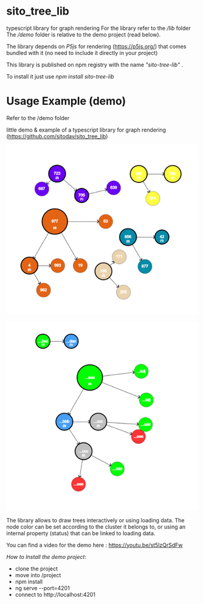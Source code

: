 # sito_tree_lib
typescript library for graph rendering
For the library refer to the */lib* folder 
The */demo* folder is relative to the demo project (read below).

The library depends on *P5js* for rendering (https://p5js.org/) that comes bundled with it (no need to include it directly
in your project)

This library is published on npm registry with the name *"sito-tree-lib"* .

To install it just use *npm install sito-tree-lib* 

# Usage Example (demo)
Refer to the /demo folder

little demo &amp; example of a typescript library for graph rendering (https://github.com/sitodav/sito_tree_lib)


 ![img](https://github.com/sitodav/sito_tree_lib/blob/develop/images/Untitled.png "Optional title")
 
 
 ![img](https://github.com/sitodav/sito_tree_lib/blob/develop/images/Untitled2.png "Optional title")
 
  
The library allows to draw trees interactively or using loading data.
The node color can be set according to the cluster it belongs to, or using an internal property (status) that can be linked to loading data.

You can find a video for the demo here : https://youtu.be/st5lzQrSdFw

*How to Install the demo project*:

- clone the project
- move into /project
- npm install
- ng serve --port=4201
- connect to http://localhost:4201

 

